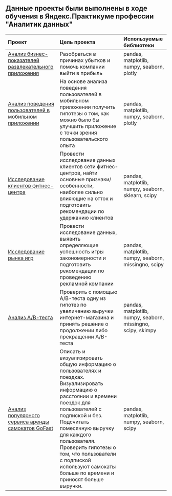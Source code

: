 ## Данные проекты были выполнены в ходе обучения в Яндекс.Практикуме профессии "Аналитик данных"

| Проект		| Цель проекта | Используемые библиотеки |
|:------------- |:---------------|:-------------|
|[Анализ бизнес-показателей развлекательного приложения]()     |Разобраться в причинах убытков и помочь компании выйти в прибыль | pandas, matplotlib, numpy, seaborn, plotly
|[Анализ  поведения пользователей в мобильном приложении](https://github.com/Andrey6158/Porfolio/blob/main/apps_git.ipynb)     | На основе анализа поведения пользователей в мобильном приложении получить гипотезы о том, как можно было бы улучшить приложение с точки зрения пользовательского опыта      | pandas, matplotlib, numpy, seaborn, plotly
|[Исследование клиентов фитнес-центра](https://github.com/Andrey6158/Porfolio/blob/main/Fitness_center_customer_research_git.ipynb)     | Провести исследование данных клиентов сети фитнес-центров, найти основные признаки/особенности, наиболее сильно влияющие на отток и подготовить рекомендации по удержанию клиентов| pandas, matplotlib, numpy, seaborn, sklearn, scipy
|[Исследование рынка игр](https://github.com/Andrey6158/Porfolio/blob/main/games_git.ipynb)     | Провести исследование данных, выявить определяющие успешность игры закономерности и подготовить рекомендации по проведению рекламной компании| pandas, matplotlib, numpy, seaborn, missingno, scipy
|[Анализ А/В-теста](https://github.com/Andrey6158/Porfolio/blob/main/A_B_test_git.ipynb)     |Проверить с помощью А/В-теста одну из гипотез по увеличению выручки интернет-магазина и принять решение о продолжении либо прекращении А/B-теста| pandas, matplotlib, numpy, seaborn, missingno, scipy, skimpy
|[Анализ популярного сервиса аренды самокатов GoFast](https://github.com/Andrey6158/Porfolio/blob/main/GoFast_git.ipynb)     |Описать и визуализировать общую информацию о пользователях и поездках. Визуализировать информацию о расстоянии и времени поездок для пользователей с подпиской и без. Подсчитать помесячную выручку для каждого пользователя. Проверить гипотезы о том, что пользователи с подпиской используют самокаты больше по времени и приносят больше выручки.| pandas, matplotlib, numpy, seaborn, scipy

